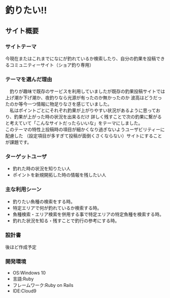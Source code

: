 # 釣りたい!!

## サイト概要
### サイトテーマ
今現在またはこれまでになにが釣れているか検索したり、自分の釣果を投稿できるコミュニティーサイト（ショア釣り専用）

### テーマを選んだ理由
　釣りが趣味で既存のサービスを利用していましたが既存の釣果投稿サイトでは上げ潮か下げ潮か、夜釣りなら光源が有ったのか無かったのか
波高はどうだったのか等今一つ情報に物足りなさを感じていました。<br>
　私はポイントごとにそれぞれ釣果が上がりやすい状況があるように思っており、釣果が上がった時の状況を出来るだけ
詳しく残すことで次の釣果に繋がると考えていて「こんなサイトだったらいいな」をテーマにしました。<br>
このテーマの特性上投稿時の項目が細かくなり過ぎないようユーザビリティーに配慮した
（設定項目が多すぎて投稿が面倒くさくならない）サイトにすることが課題です。

### ターゲットユーザ
- 釣れた時の状況を知りたい人<br>
- ポイントを新規開拓した時の情報を残したい人

### 主な利用シーン
- 釣りたい魚種の検索をする時。<br>
- 特定エリアで何が釣れているか検索する時。<br>
- 魚種検索・エリア検索を併用する事で特定エリアの特定魚種を検索する時。<br>
- 釣れた状況を知る・残すことで釣行の参考にする時。<br>

### 設計書
後ほど作成予定

### 開発環境
- OS:Windows 10
- 言語:Ruby
- フレームワーク:Ruby on Rails
- IDE:Cloud9